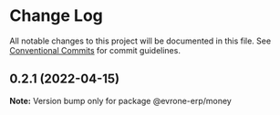 # Change Log

All notable changes to this project will be documented in this file.
See [Conventional Commits](https://conventionalcommits.org) for commit guidelines.

## 0.2.1 (2022-04-15)

**Note:** Version bump only for package @evrone-erp/money
